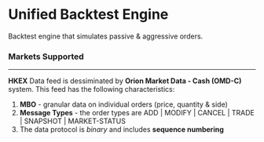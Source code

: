 # **Unified Backtest Engine**
Backtest engine that simulates passive &amp; aggressive orders. 

### **Markets Supported**
---------------------
**HKEX**
Data feed is dessiminated by **Orion Market Data - Cash (OMD-C)** system. This feed has the following characteristics:
1) **MBO** - granular data on individual orders (price, quantity & side)
2) **Message Types** - the order types are ADD | MODIFY | CANCEL | TRADE | SNAPSHOT | MARKET-STATUS
3) The data protocol is *binary* and includes **sequence numbering**
